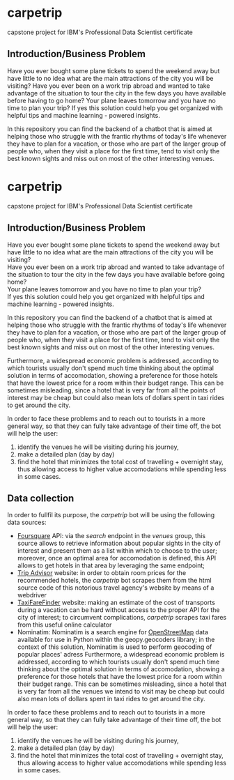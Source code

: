# carpetrip
capstone project for IBM's Professional Data Scientist certificate

## Introduction/Business Problem
Have you ever bought some plane tickets to spend the weekend away but have little to no idea what are the main attractions of the city you will be visiting?
Have you ever been on a work trip abroad and wanted to take advantage of the situation to tour the city in the few days you have available before having to go home?
Your plane leaves tomorrow and you have no time to plan your trip?
If yes this solution could help you get organized with helpful tips and machine learning - powered insights.

In this repository you can find the backend of a chatbot that is aimed at helping those who struggle with the frantic rhythms of today's life whenever they have to plan for a vacation, or those who are part of the larger group of people who, when they visit a place for the first time, tend to visit only the best known sights and miss out on most of the other interesting venues. 
# carpetrip
capstone project for IBM's Professional Data Scientist certificate

## Introduction/Business Problem
Have you ever bought some plane tickets to spend the weekend away but have little to no idea what are the main attractions of the city you will be visiting?  
Have you ever been on a work trip abroad and wanted to take advantage of the situation to tour the city in the few days you have available before going home?  
Your plane leaves tomorrow and you have no time to plan your trip?  
If yes this solution could help you get organized with helpful tips and machine learning - powered insights.

In this repository you can find the backend of a chatbot that is aimed at helping those who struggle with the frantic rhythms of today's life whenever they have to plan for a vacation, or those who are part of the larger group of people who, when they visit a place for the first time, tend to visit only the best known sights and miss out on most of the other interesting venues. 

Furthermore, a widespread economic problem is addressed, according to which tourists usually don't spend much time thinking about the optimal solution in terms of accomodation, showing a preference for those hotels that have the lowest price for a room within their budget range.
This can be sometimes misleading, since a hotel that is very far from all the points of interest may be cheap but could also mean lots of dollars spent in taxi rides to get around the city.

In order to face these problems and to reach out to tourists in a more general way, so that they can fully take advantage of their time off, the bot will help the user:
1. identify the venues he will be visiting during his journey,
2. make a detailed plan (day by day) 
3. find the hotel that minimizes the total cost of travelling + overnight stay, thus allowing access to higher value accomodations while spending less in some cases.

## Data collection
In order to fullfil its purpose, the *carpetrip* bot will be using the following data sources:
- [Foursquare](https://it.foursquare.com/) API: via the *search* endpoint in the *venues* group, this source allows to retrieve information about popular sights in the city of interest and present them as a list within which to choose to the user; moreover, once an optimal area for accomodation is defined, this API allows to get hotels in that area by leveraging the same endpoint;
- [Trip Advisor](https://www.tripadvisor.it/) website: in order to obtain room prices for the recommended hotels, the *carpetrip* bot scrapes them from the html source code of this notorious travel agency's website by means of a webdriver 
- [TaxiFareFinder](https://https://www.taxifarefinder.com/) website: making an estimate of the cost of transports during a vacation can be hard without access to the proper API for the city of interest; to circumvent complications, *carpetrip* scrapes taxi fares from this useful online calculator 
- Nominatim: Nominatim is a search engine for [OpenStreetMap](https://www.openstreetmap.org/) data available for use in Python within the geopy.geocoders library; in the context of this solution, Nominatim is used to perform geocoding of  popular places' adress
Furthermore, a widespread economic problem is addressed, according to which tourists usually don't spend much time thinking about the optimal solution in terms of accomodation, showing a preference for those hotels that have the lowest price for a room within their budget range.
This can be sometimes misleading, since a hotel that is very far from all the venues we intend to visit may be cheap but could also mean lots of dollars spent in taxi rides to get around the city.

In order to face these problems and to reach out to tourists in a more general way, so that they can fully take advantage of their time off, the bot will help the user:
1. identify the venues he will be visiting during his journey,
2. make a detailed plan (day by day) 
3. find the hotel that minimizes the total cost of travelling + overnight stay, thus allowing access to higher value accomodations while spending less in some cases.
